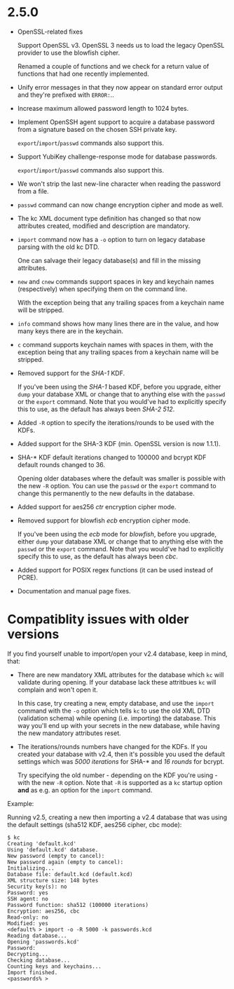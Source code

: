 # 2.5.0
* OpenSSL-related fixes

  Support OpenSSL v3.
  OpenSSL 3 needs us to load the legacy OpenSSL provider to use the blowfish cipher.

  Renamed a couple of functions and we check for a return value of functions that had one recently implemented.
* Unify error messages in that they now appear on standard error output and they're prefixed with `ERROR:`..
* Increase maximum allowed password length to 1024 bytes.
* Implement OpenSSH agent support to acquire a database password from a signature based on the chosen SSH private key.

  `export`/`import`/`passwd` commands also support this.
* Support YubiKey challenge-response mode for database passwords.

  `export`/`import`/`passwd` commands also support this.  
* We won't strip the last new-line character when reading the password from a file.
* `passwd` command can now change encryption cipher and mode as well.
* The kc XML document type definition has changed so that now attributes created, modified and description are mandatory.
* `import` command now has a `-o` option to turn on legacy database parsing with the old kc DTD.

  One can salvage their legacy database(s) and fill in the missing attributes.
* `new` and `cnew` commands support spaces in key and keychain names (respectively) when specifying them on the command line.

  With the exception being that any trailing spaces from a keychain name will be stripped.
* `info` command shows how many lines there are in the value, and how many keys there are in the keychain.
* `c` command supports keychain names with spaces in them, with the exception being that any trailing spaces from a keychain name will be stripped.
* Removed support for the _SHA-1_ KDF.

  If you've been using the _SHA-1_ based KDF, before you upgrade, either `dump` your database XML or change that to anything else with the `passwd` or the `export` command. Note that you would've had to explicitly specify this to use, as the default has always been _SHA-2 512_.
* Added `-R` option to specify the iterations/rounds to be used with the KDFs.
* Added support for the SHA-3 KDF (min. OpenSSL version is now 1.1.1).
* SHA-\* KDF default iterations changed to 100000 and bcrypt KDF default rounds changed to 36.

  Opening older databases where the default was smaller is possible with the new `-R` option. You can use the `passwd` or the `export` command to change this permanently to the new defaults in the database.
* Added support for aes256 _ctr_ encryption cipher mode.
* Removed support for blowfish _ecb_ encryption cipher mode.

  If you've been using the _ecb_ mode for _blowfish_, before you upgrade, either `dump` your database XML or change that to anything else with the `passwd` or the `export` command. Note that you would've had to explicitly specify this to use, as the default has always been _cbc_.
* Added support for POSIX regex functions (it can be used instead of PCRE).
* Documentation and manual page fixes.

# Compatiblity issues with older versions
If you find yourself unable to import/open your v2.4 database, keep in mind, that:

* There are new mandatory XML attributes for the database which `kc` will validate during opening. If your database lack these attritbues `kc` will complain and won't open it.

  In this case, try creating a new, empty database, and use the `import` command with the `-o` option which tells `kc` to use the old XML DTD (validation schema) while opening (i.e. importing) the database. This way you'll end up with your secrets in the new database, while having the new mandatory attributes reset.
* The iterations/rounds numbers have changed for the KDFs. If you created your database with v2.4, then it's possible you used the default settings which was _5000 iterations_ for SHA-* and _16 rounds_ for bcrypt.

  Try specifying the old number - depending on the KDF you're using - with the new `-R` option. Note that `-R` is supported as a `kc` startup option **and** as e.g. an option for the `import` command.

Example:

Running v2.5, creating a new then importing a v2.4 database that was using the default settings (sha512 KDF, aes256 cipher, cbc mode):

```
$ kc
Creating 'default.kcd'
Using 'default.kcd' database.
New password (empty to cancel):
New password again (empty to cancel):
Initializing...
Database file: default.kcd (default.kcd)
XML structure size: 148 bytes
Security key(s): no
Password: yes
SSH agent: no
Password function: sha512 (100000 iterations)
Encryption: aes256, cbc
Read-only: no
Modified: yes
<default% > import -o -R 5000 -k passwords.kcd
Reading database...
Opening 'passwords.kcd'
Password:
Decrypting...
Checking database...
Counting keys and keychains...
Import finished.
<passwords% >
```
